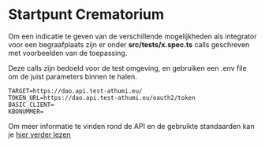 # Startpunt Crematorium
Om een indicatie te geven van de verschillende mogelijkheden als integrator voor een begraafplaats 
zijn er onder **src/tests/x.spec.ts** calls geschreven met voorbeelden van de toepassing.

Deze calls zijn bedoeld voor de test omgeving, en gebruiken een .env file om de juist parameters binnen te halen.

```properties
TARGET=https://dao.api.test-athumi.eu/
TOKEN_URL=https://dao.api.test-athumi.eu/oauth2/token
BASIC_CLIENT=
KBONUMMER=
```

Om meer informatie te vinden rond de API en de gebruikte standaarden kan je [hier verder lezen](api/README.md)
